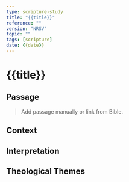 ```yaml
---
type: scripture-study
title: "{{title}}"
reference: ""
version: "NRSV"
topic: ""
tags: [scripture]
date: {{date}}
---
```


# {{title}}

## Passage

> Add passage manually or link from Bible.

## Context

## Interpretation

## Theological Themes
